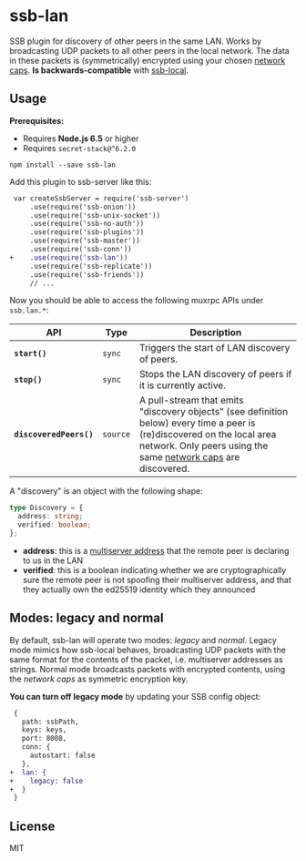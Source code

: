 # ssb-lan

SSB plugin for discovery of other peers in the same LAN. Works by broadcasting UDP packets to all other peers in the local network. The data in these packets is (symmetrically) encrypted using your chosen [network caps](https://github.com/ssbc/ssb-caps). **Is backwards-compatible** with [ssb-local](https://github.com/ssbc/ssb-local).

## Usage

**Prerequisites:**

- Requires **Node.js 6.5** or higher
- Requires `secret-stack@^6.2.0`

```
npm install --save ssb-lan
```

Add this plugin to ssb-server like this:

```diff
 var createSsbServer = require('ssb-server')
     .use(require('ssb-onion'))
     .use(require('ssb-unix-socket'))
     .use(require('ssb-no-auth'))
     .use(require('ssb-plugins'))
     .use(require('ssb-master'))
     .use(require('ssb-conn'))
+    .use(require('ssb-lan'))
     .use(require('ssb-replicate'))
     .use(require('ssb-friends'))
     // ...
```

Now you should be able to access the following muxrpc APIs under `ssb.lan.*`:

| API | Type | Description |
|-----|------|-------------|
| **`start()`** | `sync` | Triggers the start of LAN discovery of peers. |
| **`stop()`** | `sync` | Stops the LAN discovery of peers if it is currently active. |
| **`discoveredPeers()`** | `source` | A pull-stream that emits "discovery objects" (see definition below) every time a peer is (re)discovered on the local area network. Only peers using the same [network caps](https://github.com/ssbc/ssb-caps) are discovered. |

A "discovery" is an object with the following shape:

```typescript
type Discovery = {
  address: string;
  verified: boolean;
};
```

- **address**: this is a [multiserver address](https://github.com/dominictarr/multiserver-address) that the remote peer is declaring to us in the LAN
- **verified**: this is a boolean indicating whether we are cryptographically sure the remote peer is not spoofing their multiserver address, and that they actually own the ed25519 identity which they announced

## Modes: legacy and normal

By default, ssb-lan will operate two modes: *legacy* and *normal*. Legacy mode mimics how ssb-local behaves, broadcasting UDP packets with the same format for the contents of the packet, i.e. multiserver addresses as strings. Normal mode broadcasts packets with encrypted contents, using the *network caps* as symmetric encryption key.

**You can turn off legacy mode** by updating your SSB config object:

```diff
 {
   path: ssbPath,
   keys: keys,
   port: 8008,
   conn: {
     autostart: false
   },
+  lan: {
+    legacy: false
+  }
 }
```

## License

MIT
